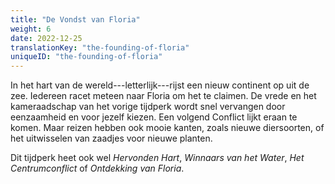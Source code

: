 ```yaml
---
title: "De Vondst van Floria"
weight: 6
date: 2022-12-25
translationKey: "the-founding-of-floria"
uniqueID: "the-founding-of-floria"
---
```


In het hart van de wereld---letterlijk---rijst een nieuw continent op uit de zee. Iedereen racet meteen naar Floria om het te claimen. De vrede en het kameraadschap van het vorige tijdperk wordt snel vervangen door eenzaamheid en voor jezelf kiezen. Een volgend Conflict lijkt eraan te komen. Maar reizen hebben ook mooie kanten, zoals nieuwe diersoorten, of het uitwisselen van zaadjes voor nieuwe planten.

Dit tijdperk heet ook wel _Hervonden Hart_, _Winnaars van het Water_, _Het Centrumconflict_ of _Ontdekking van Floria_.
